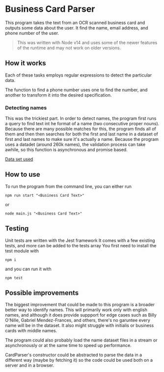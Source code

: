 # Business Card Parser

This program takes the text from an OCR scanned business card and outputs some data about the user.
It find the name, email address, and phone number of the user.

> This was written with Node v14 and uses some of the newer features of the runtime and may not work on older versions.

## How it works

Each of these tasks employs regular expressions to detect the particular data.

The function to find a phone number uses one to find the number, and another to transform it into the desired specification.

### Detecting names

This was the trickiest part. In order to detect names, the program first runs a query to find text int he format of a name (two consecutive proper nouns). Because there are many possible matches for this, the program finds all of them and then then searches for both the first and last name in a dataset of first and last names to make sure it's actually a name.
Because the program uses a datadet (around 260k names), the validation process can take awhile, so this function is asynchronous and promise based.

[Data set used](https://github.com/philipperemy/name-dataset)

## How to use
To run the program from the command line, you can either run
```
npm run start "<Business Card Text>"
```
or
```
node main.js "<Business Card Text>"
```

## Testing
Unit tests are written with the Jest framework
It comes with a few existing tests, and more can be added to the tests array
You first need to install the test module with
```
npm i
```
and you can run it with
```
npm test
```

## Possible improvements
The biggest improvement that could be made to this program is a broader better way to identify names. This will primarily work only with english names, and although it does provide suppport for edge cases such as Billy O'Nille, Gabriel Mendez-Frances, and others, there's no garuntee every name will be in the dataset. It also might struggle with initialis or business cards with middle names.

The program could also probably load the name dataset files in a stream or asynchronously or at the same time to speed up performance.

CardParser's constructor could be abstracted to parse the data in a different way (maybe by fetching it) so the code could be used both on a server and in a browser.